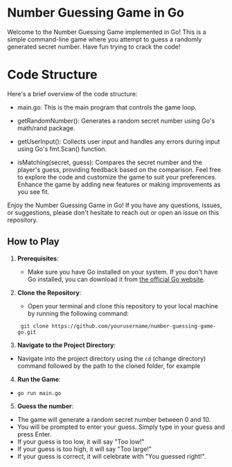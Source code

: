 # Number Guessing Game in Go

Welcome to the Number Guessing Game implemented in Go! This is a simple command-line game where you attempt to guess a randomly generated secret number. Have fun trying to crack the code!

# Code Structure

Here's a brief overview of the code structure:

- main.go: This is the main program that controls the game loop.

- getRandomNumber(): Generates a random secret number using Go's math/rand package.
- getUserInput(): Collects user input and handles any errors during input using Go's fmt.Scan() function.
- isMatching(secret, guess): Compares the secret number and the player's guess, providing feedback based on the comparison.
  Feel free to explore the code and customize the game to suit your preferences. Enhance the game by adding new features or making improvements as you see fit.

Enjoy the Number Guessing Game in Go! If you have any questions, issues, or suggestions, please don't hesitate to reach out or open an issue on this repository.

## How to Play

1. **Prerequisites**:

   - Make sure you have Go installed on your system. If you don't have Go installed, you can download it from [the official Go website](https://golang.org/dl/).

2. **Clone the Repository**:

   - Open your terminal and clone this repository to your local machine by running the following command:

   ` git clone https://github.com/yourusername/number-guessing-game-go.git`

3. **Navigate to the Project Directory**:

- Navigate into the project directory using the `cd` (change directory) command followed by the path to the cloned folder, for example

4. **Run the Game**:

- `go run main.go`

5. **Guess the number**:

- The game will generate a random secret number between 0 and 10.
- You will be prompted to enter your guess. Simply type in your guess and press Enter.
- If your guess is too low, it will say "Too low!"
- If your guess is too high, it will say "Too large!"
- If your guess is correct, it will celebrate with "You guessed right!".

